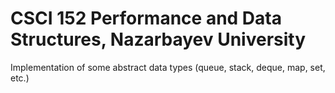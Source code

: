 # CSCI 152 Performance and Data Structures, Nazarbayev University
Implementation of some abstract data types (queue, stack, deque, map, set, etc.)
